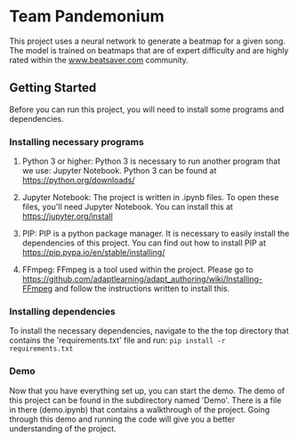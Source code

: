 # Team Pandemonium

This project uses a neural network to generate a beatmap for a given song.  The model is trained on beatmaps that are of expert difficulty and are highly rated within the www.beatsaver.com community.  

## Getting Started
Before you can run this project, you will need to install some programs and dependencies.

### Installing necessary programs
1. Python 3 or higher:  Python 3 is necessary to run another program that we use: Jupyter Notebook.  Python 3 can be found at https://python.org/downloads/

2. Jupyter Notebook:  The project is written in .ipynb files.  To open these files, you'll need Jupyter Notebook.  You can install this at https://jupyter.org/install

3. PIP:  PIP is a python package manager.  It is necessary to easily install the dependencies of this project.  You can find out how to install PIP at https://pip.pypa.io/en/stable/installing/

4. FFmpeg:  FFmpeg is a tool used within the project.  Please go to https://github.com/adaptlearning/adapt_authoring/wiki/Installing-FFmpeg and follow the instructions written to install this.

### Installing dependencies
To install the necessary dependencies, navigate to the the top directory that contains the 'requirements.txt' file and run:
```pip install -r requirements.txt```

### Demo
Now that you have everything set up, you can start the demo.  The demo of this project can be found in the subdirectory named 'Demo'.  There is a file in there (demo.ipynb) that contains a walkthrough of the project.  Going through this demo and running the code will give you a better understanding of the project.  

